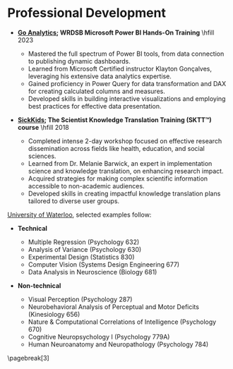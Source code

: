 Professional Development
=======================

* **[Go Analytics](https://goanalyticsbi.com/workshops/); WRDSB Microsoft Power BI Hands-On Training** \hfill 2023

  +  Mastered the full spectrum of Power BI tools, from data connection to publishing dynamic dashboards.
  +  Learned from Microsoft Certified instructor Klayton Gonçalves, leveraging his extensive data analytics expertise.
  +  Gained proficiency in Power Query for data transformation and DAX for creating calculated columns and measures.
  +  Developed skills in building interactive visualizations and employing best practices for effective data presentation.


* **[SickKids](https://www.sickkids.ca/en/learning/our-programs/knowledge-translation-program/); The Scientist Knowledge Translation Training (SKTT™) course** \hfill 2018

  - Completed intense 2-day workshop focused on effective research dissemination across fields like health, education, and social sciences.
  - Learned from Dr. Melanie Barwick, an expert in implementation science and knowledge translation, on enhancing research impact.
  - Acquired strategies for making complex scientific information accessible to non-academic audiences.
  - Developed skills in creating impactful knowledge translation plans tailored to diverse user groups.


[University of Waterloo](http://www.uwaterloo.ca/), selected
examples follow:

* **Technical**
    + Multiple Regression (Psychology 632)
    + Analysis of Variance (Psychology 630)
    + Experimental Design (Statistics 830)
    + Computer Vision (Systems Design Engineering 677) 
    + Data Analysis in Neuroscience (Biology 681)

* **Non-technical**
    + Visual Perception (Psychology 287)
    + Neurobehavioral Analysis of Perceptual and Motor Deficits (Kinesiology 656)
    + Nature & Computational Correlations of Intelligence (Psychology 670)
    + Cognitive Neuropsychology I (Psychology 779A)
    + Human Neuroanatomy and Neuropathology (Psychology 784)

\pagebreak[3]
